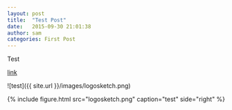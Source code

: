 ```yaml
---
layout: post
title:  "Test Post"
date:   2015-09-30 21:01:38
author: sam
categories: First Post
---
```


Test

[link](http://www.google.com)

![test]({{ site.url }}/images/logosketch.png)

{% include figure.html src="logosketch.png" caption="test" side="right" %} 
